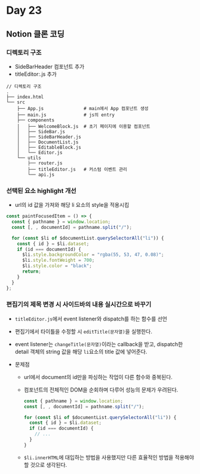 # Day 23

## Notion 클론 코딩

### 디렉토리 구조

- SideBarHeader 컴포넌트 추가
- titleEditor:.js 추가

```
// 디렉토리 구조
.
├── index.html
└── src
    ├── App.js               # main에서 App 컴포넌트 생성
    ├── main.js              # js의 entry
    ├── components
    │   ├── WelcomeBlock.js  # 초기 페이지에 이용할 컴포넌트
    │   ├── SideBar.js
    │   ├── SideBarHeader.js
    │   ├── DocumentList.js
    │   ├── EditableBlock.js
    │   └── Editor.js
    └── utils
        ├── router.js
        ├── titleEditor.js   # 커스텀 이벤트 관리
        └── api.js
```

### 선택된 요소 highlight 개선

- url의 id 값을 가져와 해당 li 요소의 style을 적용시킴

```javascript
const paintFocusedItem = () => {
  const { pathname } = window.location;
  const [, , documentId] = pathname.split("/");

  for (const $li of $documentList.querySelectorAll("li")) {
    const { id } = $li.dataset;
    if (id === documentId) {
      $li.style.backgroundColor = "rgba(55, 53, 47, 0.08)";
      $li.style.fontWeight = 700;
      $li.style.color = "black";
      return;
    }
  }
};
```

### 편집기의 제목 변경 시 사이드바의 내용 실시간으로 바꾸기

- `titleEditor.js`에서 event listener와 dispatch를 하는 함수를 선언
- 편집기에서 타이틀을 수정할 시 `editTitle(문자열)`을 실행한다.
- event listener는 `changeTitle(문자열)`이라는 callback을 받고, dispatch한 detail 객체의 string 값을 해당 `li`요소의 title 값에 넣어준다.
- 문제점

  - url에서 document의 id만을 파싱하는 작업이 다른 함수와 중복된다.
  - 컴포넌트의 전체적인 DOM을 순회하며 다루어 성능의 문제가 우려된다.

    ```javascript
    const { pathname } = window.location;
    const [, , documentId] = pathname.split("/");

    for (const $li of $documentList.querySelectorAll("li")) {
      const { id } = $li.dataset;
      if (id === documentId) {
        // ...
      }
    }
    ```

  - `$li.innerHTML`에 대입하는 방법을 사용했지만 다른 효율적인 방법을 적용해야 할 것으로 생각된다.
